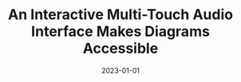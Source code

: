 ---
title: "An Interactive Multi-Touch Audio Interface Makes Diagrams Accessible"
collection: publications
permalink: /publication/2023-TADA-GI
excerpt: 'This demo presents a work-in-progress interactive multi-touch audio interface for making diagrams accessible to people with visual impairments.'
date: 2023-01-01
venue: 'ACM Graphics Interface Conference'
paperurl: "https://drive.google.com/file/d/178XK2DlbLGlIqAbKpO0lKBNY5YYq1eMl/view?usp=drive_link"
citation: 'Zhao, Y., Nacenta, M., & Somanath, S. (2023). "An Interactive Multi-Touch Audio Interface Makes Diagrams Accessible to People with Visual Impairments." <i>ACM Graphics Interface Conference.</i> (ACM GI, demo presentation, won Best Demonstration Award).'
---